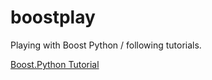# boostplay
Playing with Boost Python / following tutorials.


[Boost.Python Tutorial](https://www.boost.org/doc/libs/1_66_0/libs/python/doc/html/tutorial/index.html)
